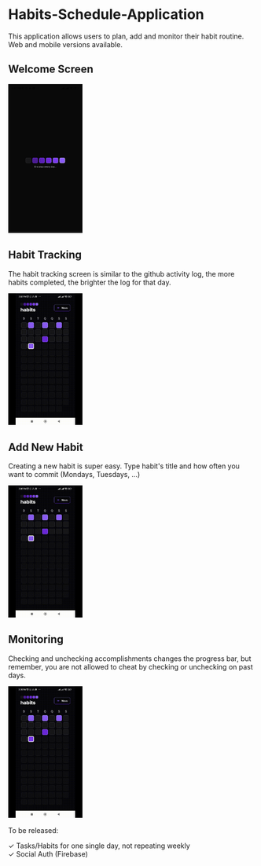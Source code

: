# Habits-Schedule-Application

This application allows users to plan, add and monitor their habit routine. Web and mobile versions available.

## Welcome Screen  

<img src="https://github.com/RafaeldeLimaThomaz/Habits-Schedule-Application/blob/master/readme_assets/welcome_screen.jpg "  width="30%" height="30%" />    
  
  
  




## Habit Tracking 

The habit tracking screen is similar to the github activity log, the more habits completed, the brighter the log for that day.

<img src="https://github.com/RafaeldeLimaThomaz/Habits-Schedule-Application/blob/master/readme_assets/01.gif "  width="30%" height="30%" />  

  
  


## Add New Habit 

Creating a new habit is super easy. Type habit's title and how often you want to commit (Mondays, Tuesdays, ...) 

<img src="https://github.com/RafaeldeLimaThomaz/Habits-Schedule-Application/blob/master/readme_assets/02.gif "  width="30%" height="30%" />
  
  
  


## Monitoring 

Checking and unchecking accomplishments changes the progress bar, but remember, you are not allowed to cheat by checking or unchecking on past days.  

<img src="https://github.com/RafaeldeLimaThomaz/Habits-Schedule-Application/blob/master/readme_assets/03.gif "  width="30%" height="30%" />  
  
    
    
  
    
    


To be released:

✓ Tasks/Habits for one single day, not repeating weekly  
✓ Social Auth (Firebase)


